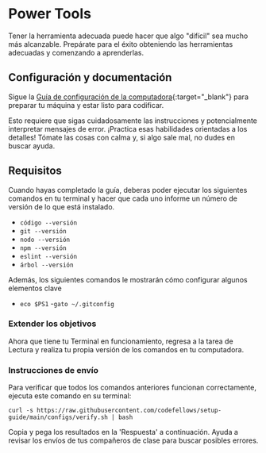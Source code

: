 # Power Tools

Tener la herramienta adecuada puede hacer que algo "difícil" sea mucho más alcanzable. Prepárate para el éxito obteniendo las herramientas adecuadas y comenzando a aprenderlas.

## Configuración y documentación

Sigue la [Guía de configuración de la computadora](https://codefellows.github.io/setup-guide/){:target="_blank"} para preparar tu máquina y estar listo para codificar.

Esto requiere que sigas cuidadosamente las instrucciones y potencialmente interpretar mensajes de error. ¡Practica esas habilidades orientadas a los detalles! Tómate las cosas con calma y, si algo sale mal, no dudes en buscar ayuda.

## Requisitos


Cuando hayas completado la guía, deberas poder ejecutar los siguientes comandos en tu terminal y hacer que cada uno informe un número de versión de lo que está instalado.

- `código --versión`
- `git --versión`
- `nodo --versión`
- `npm --versión`
- `eslint --versión`
- `árbol --versión`

Además, los siguientes comandos le mostrarán cómo configurar algunos elementos clave

- `eco $PS1`
-`gato ~/.gitconfig`

### Extender los objetivos

Ahora que tiene tu Terminal en funcionamiento, regresa a la tarea de Lectura y realiza tu propia versión de los comandos en tu computadora.

### Instrucciones de envío

Para verificar que todos los comandos anteriores funcionan correctamente, ejecuta este comando en su terminal:

`curl -s https://raw.githubusercontent.com/codefellows/setup-guide/main/configs/verify.sh | bash`

Copia y pega los resultados en la 'Respuesta' a continuación. Ayuda a revisar los envíos de tus compañeros de clase para buscar posibles errores.
